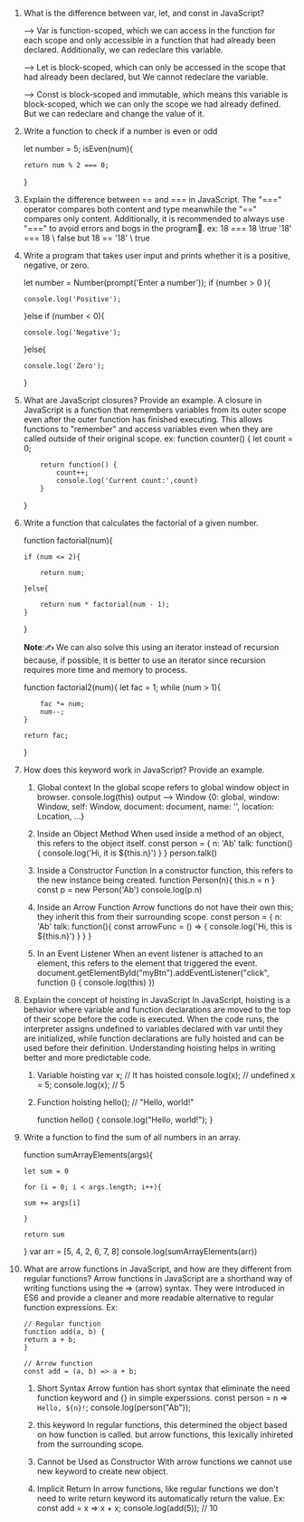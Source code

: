 1.  What is the difference between var, let, and const in JavaScript?

    --> Var is function-scoped, which we can access in the function for each scope and only
    accessible in a function that had already been declared. Additionally, we can redeclare this variable.

    --> Let is block-scoped, which can only be accessed in the scope that had already been declared, but
    We cannot redeclare the variable.

    --> Const is block-scoped and immutable, which means this variable is block-scoped, which we can
    only the scope we had already defined. But we can redeclare and change the value of it.

2.  Write a function to check if a number is even or odd

    let number = 5;
    isEven(num){

        return num % 2 === 0;

    }

3.  Explain the difference between == and === in JavaScript.
    The "===" operator compares both content and type meanwhile the "==" compares only content. Additionally,
    it is recommended to always use "===" to avoid errors and bogs in the program👀.
    ex:
    18 === 18 \\true '18' === 18 \\ false but 18 == '18' \\ true

4.  Write a program that takes user input and prints whether it is a positive, negative, or zero.

    let number = Number(prompt('Enter a number'));
    if (number > 0 ){

        console.log('Positive');

    }else if (number < 0){

        console.log('Negative');

    }else{

        console.log('Zero');

    }

5.  What are JavaScript closures? Provide an example.
    A closure in JavaScript is a function that remembers variables from its outer scope even after the outer
    function has finished executing. This allows functions to "remember" and access variables even when they are
    called outside of their original scope.
    ex:
    function counter() {
    let count = 0;

        	return function() {
        		count++;
        		console.log('Current count:',count)
        	}

    }

6.  Write a function that calculates the factorial of a given number.

    function factorial(num){

        if (num <= 2){

        	return num;

        }else{

        	return num * factorial(num - 1);
        }

    }

    **Note**:✍ We can also solve this using an iterator instead of recursion because, if possible, it is better to use an iterator since recursion requires more time and memory to process.

    function factorial2(num){
    let fac = 1;
    while (num > 1){

        	fac *= num;
        	num--;
        }

        return fac;

    }

7.  How does this keyword work in JavaScript? Provide an example.

    1. Global context
       In the global scope refers to global window object in browser.
       console.log(this)
       output --> Window {0: global, window: Window, self: Window, document: document, name: '', location: Location, …}

    2. Inside an Object Method
       When used inside a method of an object, this refers to the object itself.
       const person = {
       n: 'Ab'
       talk: function(){
       console.log('Hi, it is ${this.n}')
       }
       }
       person.talk()

    3. Inside a Constructor Function
       In a constructor function, this refers to the new instance being created.
       function Person(n){
       this.n = n
       }
       const p = new Person('Ab')
       console.log(p.n)

    4. Inside an Arrow Function
       Arrow functions do not have their own this; they inherit this from their surrounding scope.
       const person = {
       n: 'Ab'
       talk: function(){
       const arrowFunc = () => {
       console.log('Hi, this is ${this.n}')
       }
       }
       }

    5. In an Event Listener
       When an event listener is attached to an element, this refers to the element that triggered the event.
       document.getElementById("myBtn").addEventListener("click", function () {
       console.log(this)
       })

8.  Explain the concept of hoisting in JavaScript
    In JavaScript, hoisting is a behavior where variable and function declarations are moved to the top of their scope before the code is executed. When the code runs, the interpreter assigns undefined to variables declared with var until they are initialized, while function declarations are fully hoisted and can be used before their definition. Understanding hoisting helps in writing better and more predictable code.

    1. Variable hoisting
       var x; // It has hoisted
       console.log(x); // undefined
       x = 5;
       console.log(x); // 5

    2. Function hoisting
       hello(); // "Hello, world!"

       function hello() {
       console.log("Hello, world!");
       }

9.  Write a function to find the sum of all numbers in an array.

    function sumArrayElements(args){

        let sum = 0

        for (i = 0; i < args.length; i++){

        sum += args[i]

        }

        return sum

    }
    var arr = [5, 4, 2, 6, 7, 8]
    console.log(sumArrayElements(arr))

10. What are arrow functions in JavaScript, and how are they different from regular functions?
    Arrow functions in JavaScript are a shorthand way of writing functions using the => (arrow) syntax.
    They were introduced in ES6 and provide a cleaner and more readable alternative to regular function expressions.
    Ex:

        // Regular function
        function add(a, b) {
        return a + b;
        }

        // Arrow function
        const add = (a, b) => a + b;

    1. Short Syntax
       Arrow funtion has short syntax that eliminate the need function keyword and {} in simple experssions.
       const person = n => `Hello, ${n}!`;
       console.log(person("Ab"));

    2. this keyword
       In regular functions, this determined the object based on how function is called.
       but arrow functions, this lexically inhireted from the surrounding scope.

    3. Cannot be Used as Constructor
       With arrow functions we cannot use new keyword to create new object.

    4. Implicit Return
       In arrow functions, like regular functions we don't need to write return keyword its automatically return the value.
       Ex:
       const add = x => x + x;
       console.log(add(5)); // 10

